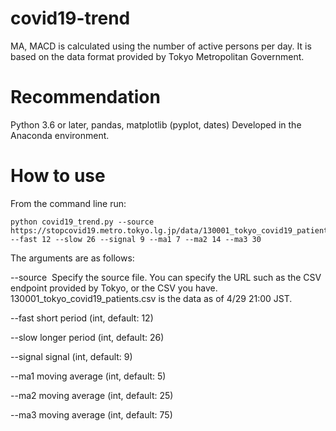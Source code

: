 # covid19-trend

MA, MACD is calculated using the number of active persons per day.
It is based on the data format provided by Tokyo Metropolitan Government.


# Recommendation

  Python 3.6 or later, pandas, matplotlib (pyplot, dates)
  Developed in the Anaconda environment.


# How to use

From the command line run:

```
python covid19_trend.py --source https://stopcovid19.metro.tokyo.lg.jp/data/130001_tokyo_covid19_patients.csv --fast 12 --slow 26 --signal 9 --ma1 7 --ma2 14 --ma3 30
```

The arguments are as follows:

  --source
​	Specify the source file. You can specify the URL such as the CSV endpoint provided by Tokyo, or the CSV you have.
    130001_tokyo_covid19_patients.csv is the data as of 4/29 21:00 JST.

  --fast
    short period (int, default: 12)

  --slow
    longer period (int, default: 26)

  --signal
    signal (int, default: 9)

  --ma1
    moving average (int, default: 5)

  --ma2
    moving average (int, default: 25)

  --ma3
    moving average (int, default: 75)